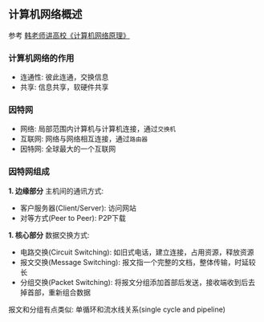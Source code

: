 ## 计算机网络概述

参考
[韩老师讲高校《计算机网络原理》](https://www.bilibili.com/video/av47486689?p=2)

### 计算机网络的作用
- 连通性: 彼此连通，交换信息
- 共享: 信息共享，软硬件共享

### 因特网
- 网络: 局部范围内计算机与计算机连接，通过`交换机`
- 互联网: 网络与网络相互连接，通过`路由器`
- 因特网: 全球最大的一个互联网

### 因特网组成
__1. 边缘部分__
主机间的通讯方式:
- 客户服务器(Client/Server): 访问网站
- 对等方式(Peer to Peer): P2P下载

__1. 核心部分__
数据交换方式:
- 电路交换(Circuit Switching): 如旧式电话，建立连接，占用资源，释放资源
- 报文交换(Message Switching): 报文指一个完整的文档，整体传输，时延较长
- 分组交换(Packet Switching): 将报文分组添加首部后发送，接收端收到后去掉首部，重新组合数据

报文和分组有点类似: 单循环和流水线关系(single cycle and pipeline)